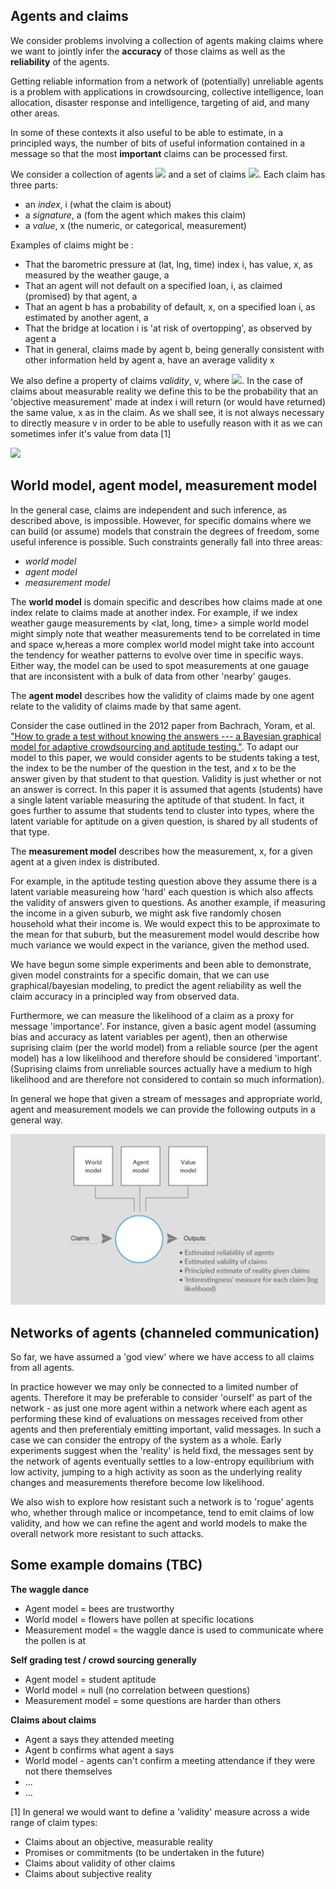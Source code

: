 ## Agents and claims

We consider problems involving a collection of agents making claims where we want to jointly infer the **accuracy** of those claims as well as the **reliability** of the agents. 

Getting reliable information from a network of (potentially) unreliable agents is a problem with applications in crowdsourcing, collective intelligence, loan allocation, disaster response and intelligence, targeting of aid, and many other areas. 

In some of these contexts it also useful to be able to estimate, in a principled ways, the number of bits of useful information contained in a message so that the most **important** claims can be processed first.

We consider a collection of agents <a href="http://mathurl.com/ybr85kd7"><img src="http://mathurl.com/ybr85kd7.png" /></a> and a set of claims <a href="http://mathurl.com/ybccx4nt"><img src="http://mathurl.com/ybccx4nt.png"></a>. Each claim has three parts:
 - an _*index*_, i (what the claim is about)
 - a _*signature*_, a (fom the agent which makes this claim)
 - a _*value*_, x (the numeric, or categorical, measurement)

Examples of claims might be :
- That the barometric pressure at (lat, lng, time) index i, has value, x, as measured by the weather gauge, a
- That an agent will not default on a specified loan, i, as claimed (promised) by that agent, a
- That an agent b has a probability of default, x, on a specified loan i, as estimated by another agent, a
- That the bridge at location i is 'at risk of overtopping', as observed by agent a 
- That in general, claims made by agent b, being generally consistent with other information held by agent a, have an average validity x

We also define a property of claims _*validity*_, v, where <a href="http://mathurl.com/yd86scj5"><img src="http://mathurl.com/yd86scj5.png"></a>. In the case of claims about measurable reality we define this to be the probability that an 'objective measurement' made at index i will return (or would have returned) the same value, x as in the claim. As we shall see, it is not always necessary to directly measure v in order to be able to usefully reason with it as we can sometimes infer it's value from data [1]

<a href="http://mathurl.com/y7prd9y9"><img src="http://mathurl.com/y7prd9y9.png"></a>

## World model, agent model, measurement model 

In the general case, claims are independent and such inference, as described above, is impossible. However, for specific domains where we can build (or assume) models that constrain the degrees of freedom, some useful inference is possible. Such constraints generally fall into three areas:
- *world model*
- *agent model*
- *measurement model*

The **world model** is domain specific and describes how claims made at one index relate to claims made at another index. For example, if we index weather gauge measurements by <lat, long, time> a simple world model might simply note that weather measurements tend to be correlated in time and space w,hereas a more complex world model might take into account the tendency for weather patterns to evolve over time in specific ways. Either way, the model can be used to spot measurements at one gauage that are inconsistent with a bulk of data from other 'nearby' gauges.

The **agent model** describes how the validity of claims made by one agent relate to the validity of claims made by that same agent. 

Consider the case outlined in the 2012 paper from Bachrach, Yoram, et al. ["How to grade a test without knowing the answers --- a Bayesian graphical model for adaptive crowdsourcing and aptitude testing."](https://icml.cc/2012/papers/597.pdf). To adapt our model to this paper, we would consider agents to be students taking a test, the index to be the number of the question in the test, and x to be the answer given by that student to that question. Validity is just whether or not an answer is correct. In this paper it is assumed that agents (students) have a single latent variable measuring the aptitude of that student. In fact, it goes further to assume that students tend to cluster into types, where the latent variable for aptitude on a given question, is shared by all students of that type.

The **measurement model** describes how the measurement, x, for a given agent at a given index is distributed. 

For example, in the aptitude testing question above they assume there is a latent variable measureing how 'hard' each question is which also affects the validity of answers given to questions. As another example, if measuring the income in a given suburb, we might ask five randomly chosen household what their income is. We would expect this to be approximate to the mean for that suburb, but the measurement model would describe how much variance we would expect in the variance, given the method used. 

We have begun some simple experiments and been able to demonstrate, given model constraints for a specific domain, that we can use graphical/bayesian modeling, to predict the agent reliability as well the claim accuracy in a principled way from observed data.

Furthermore, we can measure the likelihood of a claim as a proxy for message 'importance'. For instance, given a basic agent model (assuming bias and accuracy as latent variables per agent), then an otherwise suprising claim (per the world model) from a reliable source (per the agent model) has a low likelihood and therefore should be considered 'important'. (Suprising claims from unreliable sources actually have a medium to high likelihood and are therefore not considered to contain so much information).

In general we hope that given a stream of messages and appropriate world, agent and measurement models we can provide the following outputs in a general way.

<a href="https://creately.com/diagram/jo3gw9302/eyvMFJw8XXJiDfHzUILp2upUQg%3D"><img src="estimated_model.png" /></a>

## Networks of agents (channeled communication)

So far, we have assumed a 'god view' where we have access to all claims from all agents. 

In practice however we may only be connected to a limited number of agents. Therefore it may be preferable to consider 'ourself' as part of the network - as just one more agent within a network where each agent as performing these kind of evaluations on messages received from other agents and then preferentialy emitting important, valid messages. In such a case we can consider the entropy of the system as a whole. Early experiments suggest when the 'reality' is held fixd, the messages sent by the network of agents eventually settles to a low-entropy equilibrium with low activity, jumping to a high activity as soon as the underlying reality changes and measurements therefore become low likelihood.

We also wish to explore how resistant such a network is to 'rogue' agents who, whether through malice or incompetance, tend to emit claims of low validity, and how we can refine the agent and world models to make the overall network more resistant to such attacks.

## Some example domains (TBC)

**The waggle dance**

- Agent model = bees are trustworthy
- World model = flowers have pollen at specific locations
- Measurement model = the waggle dance is used to communicate where the pollen is at

**Self grading test / crowd sourcing generally**

- Agent model = student aptitude
- World model = null (no correlation between questions)
- Measurement model = some questions are harder than others

**Claims about claims**

- Agent a says they attended meeting
- Agent b confirms what agent a says 
- World model - agents can't confirm a meeting attendance if they were not there themselves
- ...
- ...



[1] In general we would want to define a 'validity' measure across a wide range of claim types:
- Claims about an objective, measurable reality 
- Promises or commitments (to be undertaken in the future)
- Claims about validity of other claims
- Claims about subjective reality 

